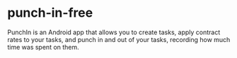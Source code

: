 # punch-in-free
PunchIn is an Android app that allows you to create tasks, apply contract rates to your tasks, and punch in and out of your tasks, recording how much time was spent on them.

